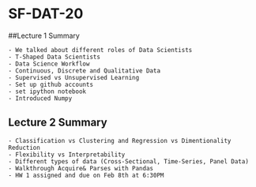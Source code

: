 # SF-DAT-20

##Lecture 1 Summary

 	- We talked about different roles of Data Scientists 
 	- T-Shaped Data Scientists
 	- Data Science Workflow
 	- Continuous, Discrete and Qualitative Data
 	- Supervised vs Unsupervised Learning
 	- Set up github accounts
 	- set ipython notebook
 	- Introduced Numpy
 	
## Lecture 2 Summary
	- Classification vs Clustering and Regression vs Dimentionality Reduction
	- Flexibility vs Interpretability
	- Different types of data (Cross-Sectional, Time-Series, Panel Data) 
	- Walkthrough Acquire& Parses with Pandas
	- HW 1 assigned and due on Feb 8th at 6:30PM
	
 